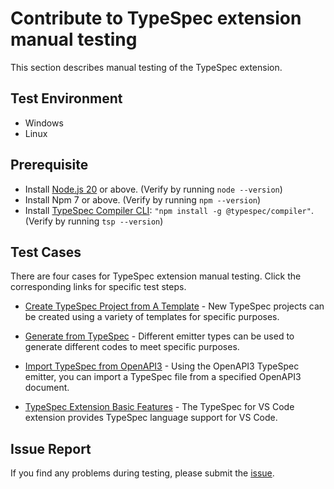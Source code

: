 # Contribute to TypeSpec extension manual testing

This section describes manual testing of the TypeSpec extension.

## Test Environment

- Windows
- Linux

## Prerequisite

- Install [Node.js 20](https://nodejs.org/download/) or above. (Verify by running `node --version`)
- Install Npm 7 or above. (Verify by running `npm --version`)
- Install [TypeSpec Compiler CLI](https://typespec.io/docs/): `"npm install -g @typespec/compiler"`. (Verify by running `tsp --version`)

## Test Cases

There are four cases for TypeSpec extension manual testing. Click the corresponding links for specific test steps.

- [Create TypeSpec Project from A Template](https://github.com/microsoft/typespec/tree/main/packages/typespec-vscode/test/manual/create-typespec-project-test-case.md) - New TypeSpec projects can be created using a variety of templates for specific purposes.

- [Generate from TypeSpec](https://github.com/microsoft/typespec/tree/main/packages/typespec-vscode/test/manual/generate-from-typespec-test-case.md) - Different emitter types can be used to generate different codes to meet specific purposes.
- [Import TypeSpec from OpenAPI3](https://github.com/microsoft/typespec/tree/main/packages/typespec-vscode/test/manual/import-typespec-from-openapi3-test-case.md) - Using the OpenAPI3 TypeSpec emitter, you can import a TypeSpec file from a specified OpenAPI3 document.
- [TypeSpec Extension Basic Features](https://github.com/microsoft/typespec/tree/main/packages/typespec-vscode/test/manual/typespec-extension-basic-features-test-case.md) - The TypeSpec for VS Code extension provides TypeSpec language support for VS Code.

## Issue Report

If you find any problems during testing, please submit the [issue](https://github.com/microsoft/typespec/issues).
